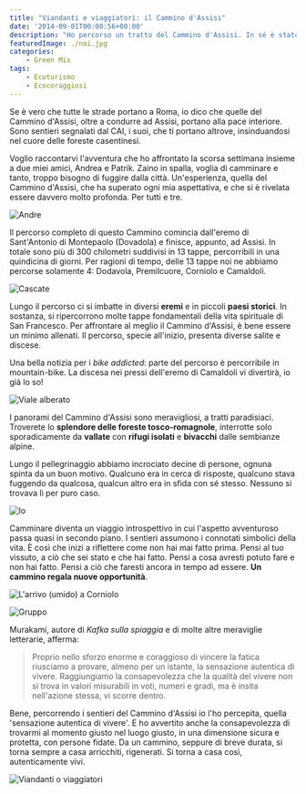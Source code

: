 ```yaml
---
title: "Viandanti e viaggiatori: il Cammino d'Assisi"
date: '2014-09-01T00:00:56+00:00'
description: "Ho percorso un tratto del Cammino d'Assisi. In sé è stato un viaggio introspettivo, e i sentieri hanno assunto i connotati simbolici della vita."
featuredImage: ./noi.jpg
categories:
    - Green Mix
tags:
    - Ecoturismo
    - Ecocoraggiosi
---
```


Se è vero che tutte le strade portano a Roma, io dico che quelle del Cammino d'Assisi, oltre a condurre ad Assisi, portano alla pace interiore. Sono sentieri segnalati dal CAI, i suoi, che ti portano altrove, insinduandosi nel cuore delle foreste casentinesi.

Voglio raccontarvi l'avventura che ho affrontato la scorsa settimana insieme a due miei amici, Andrea e Patrik.
Zaino in spalla, voglia di camminare e tanto, troppo bisogno di fuggire dalla città.
Un'esperienza, quella del Cammino d'Assisi, che ha superato ogni mia aspettativa, e che si è rivelata essere davvero molto profonda. Per tutti e tre.

![Andre](./andre-luce.jpg)

Il percorso completo di questo Cammino comincia dall'eremo di Sant'Antonio di Montepaolo (Dovadola) e finisce, appunto, ad Assisi. In totale sono più di 300 chilometri suddivisi in 13 tappe, percorribili in una quindicina di giorni.
Per ragioni di tempo, delle 13 tappe noi ne abbiamo percorse solamente 4: Dodavola, Premilcuore, Corniolo e Camaldoli.

![Cascate](./cascate.jpg)

Lungo il percorso ci si imbatte in diversi **eremi** e in piccoli **paesi storici**. In sostanza, si ripercorrono molte tappe fondamentali della vita spirituale di San Francesco.
Per affrontare al meglio il Cammino d'Assisi, è bene essere un minimo allenati. Il percorso, specie all'inizio, presenta diverse salite e discese.

Una bella notizia per i _bike addicted_: parte del percorso è percorribile in mountain-bike. La discesa nei pressi dell'eremo di Camaldoli vi divertirà, io già lo so!

![Viale alberato](./viale-alberato.jpg)

I panorami del Cammino d'Assisi sono meravigliosi, a tratti paradisiaci.
Troverete lo **splendore delle foreste tosco-romagnole**, interrotte solo sporadicamente da **vallate** con **rifugi isolati** e **bivacchi** dalle sembianze alpine.

Lungo il pellegrinaggio abbiamo incrociato decine di persone, ognuna spinta da un buon motivo. Qualcuno era in cerca di risposte, qualcuno stava fuggendo da qualcosa, qualcun altro era in sfida con sé stesso.
Nessuno si trovava lì per puro caso.

![Io](./io.jpg)

Camminare diventa un viaggio introspettivo in cui l'aspetto avventuroso passa quasi in secondo piano. I sentieri assumono i connotati simbolici della vita.
È così che inizi a riflettere come non hai mai fatto prima. Pensi al tuo vissuto, a ciò che sei stato e che hai fatto. Pensi a cosa avresti potuto fare e non hai fatto. Pensi a ciò che faresti ancora in tempo ad essere.
**Un cammino regala nuove opportunità**.

![L'arrivo (umido) a Corniolo](./arrivo-corniolo.jpg)

![Gruppo](./gruppo.jpg)

Murakami, autore di _Kafka sulla spiaggia_ e di molte altre meraviglie letterarie, afferma:

> Proprio nello sforzo enorme e coraggioso di vincere la fatica riusciamo a provare, almeno per un istante, la sensazione autentica di vivere. Raggiungiamo la consapevolezza che la qualità del vivere non si trova in valori misurabili in voti, numeri e gradi, ma è insita nell'azione stessa, vi scorre dentro.

Bene, percorrendo i sentieri del Cammino d'Assisi io l'ho percepita, quella 'sensazione autentica di vivere'. E ho avvertito anche la consapevolezza di trovarmi al momento giusto nel luogo giusto, in una dimensione sicura e protetta, con persone fidate.
Da un cammino, seppure di breve durata, si torna sempre a casa arricchiti, rigenerati.
Si torna a casa così, autenticamente vivi.

![Viandanti o viaggiatori](./viandanti-o-viaggiatori.jpg)
